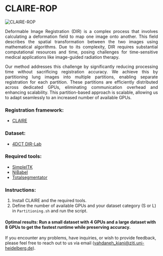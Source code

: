 
# CLAIRE-ROP

<p align="center">

![CLAIRE-ROP](https://github.com/UniHD-CEG/CLAIRE-ROP/assets/62182727/39b49f03-432c-4615-b295-8c665cf32aff)


</p>


 <div align="justify">
Deformable Image Registration (DIR) is a complex process that involves calculating a deformation field to map one image onto another. This field describes the spatial transformation between the two images using mathematical algorithms. Due to its complexity, DIR requires substantial computational resources and time, posing challenges for time-sensitive medical applications like image-guided radiation therapy.

Our method addresses this challenge by significantly reducing processing time without sacrificing registration accuracy. We achieve this by partitioning lung images into multiple partitions, enabling separate registration for each partition. These partitions are efficiently distributed across dedicated GPUs, eliminating communication overhead and enhancing scalability. This partition-based approach is scalable, allowing us to adapt seamlessly to an increased number of available GPUs.
 </div>

### __Registration framework:__

- [CLAIRE](https://github.com/andreasmang/claire)

### __Dataset:__

- [4DCT DIR-Lab](https://med.emory.edu/departments/radiation-oncology/research-laboratories/deformable-image-registration/downloads-and-reference-data/4dct.html)

### __Required tools:__

  - [SimpleITK](https://pypi.org/project/SimpleITK/)   
  - [NiBabel](https://nipy.org/nibabel/index.html)
  - [Totalsegmentator](https://github.com/wasserth/TotalSegmentator )


### __Instructions:__

1) Install CLAIRE and the required tools.
2) Define the number of available GPUs and your dataset category (S or L) in `Partitioning.sh` and run the script.
   
#### Optimal results: Run a small dataset with 4 GPUs and a large dataset with 8 GPUs to get the fastest runtime while preserving accuracy.




If you encounter any problems, have inquiries, or wish to provide feedback, please feel free to reach out to us via email (vahdaneh_kiani@ziti.uni-heidelberg.de).


